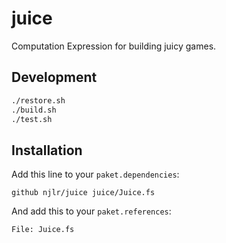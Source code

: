 # juice

Computation Expression for building juicy games.

## Development

```bash
./restore.sh
./build.sh
./test.sh
```

## Installation

Add this line to your `paket.dependencies`:

```
github njlr/juice juice/Juice.fs
```

And add this to your `paket.references`:

```
File: Juice.fs
```
